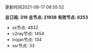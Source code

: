 更新时间2021-08-17 08:55:52

**总订阅: 319**
**总节点: 21938**
**有效节点: 6253**
- ss节点: 4632
- v2ray节点: 1454
- trojan节点: 134
- ssr节点: 33
